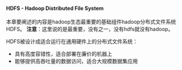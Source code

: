 #### HDFS - Hadoop Distributed File System

本章要阐述的内容是hadoop生态最重要的基础组件hadoop分布式文件系统HDFS。
**注意**：这里说的是最重要，没有之一，没有hdfs就没有hadoop。

HDFS被设计成适合运行在通用硬件上的分布式文件系统：
- 具有高度容错性，适合部署在廉价的机器上
- 能够提供高吞吐量的数据访问，适合大规模数据集应用


